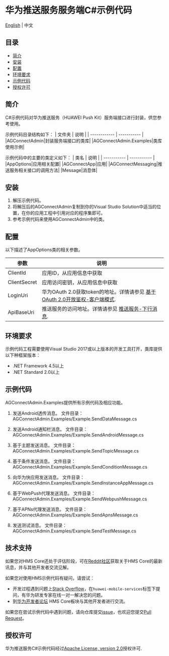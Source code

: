 # 华为推送服务服务端C#示例代码
[English](README.md) | 中文

## 目录
 * [简介](#简介)
 * [安装](#安装)
 * [配置](#配置)
 * [环境要求](#环境要求)
 * [示例代码](#示例代码)
 * [授权许可](#授权许可)

## 简介

C#示例代码对华为推送服务（HUAWEI Push Kit）服务端接口进行封装，供您参考使用。

示例代码目录结构如下：
| 文件夹      | 说明 |
| ------------ | ----------- |
|AGConnectAdmin|封装服务端接口的类库|
|AGConnectAdmin.Examples|类库使用示例|

示例代码中的主要的类定义如下：
| 类名      | 说明 |
| ----------- | ----------- |
|AppOptions|应用相关配置|
|AGConnectApp|应用|
|AGConnectMessaging|推送服务相关接口的调用方法|
|Message|消息体|

## 安装

1. 解压示例代码。
2. 将解压后的AGConnectAdmin复制到你的Visual Studio Solution中适当的位置，在你的应用工程中引用对应的程序集即可。
3. 参考示例代码来使用AGConnectAdmin中的类。

## 配置

以下描述了AppOptions类的相关参数。

| 参数   | 说明 |
| ----------- | ----------- |
|ClientId|应用ID，从应用信息中获取|
|ClientSecret|应用访问密钥，从应用信息中获取|
|LoginUri|华为OAuth 2.0获取token的地址。详情请参见 [基于OAuth 2.0开放鉴权-客户端模式](https://developer.huawei.com/consumer/cn/doc/development/HMSCore-Guides/oauth2-0000001212610981#section128682386159?ha_source=hms1).|
|ApiBaseUri|推送服务的访问地址。详情请参见 [推送服务-下行消息](https://developer.huawei.com/consumer/cn/doc/development/HMSCore-Guides/android-server-dev-0000001050040110?ha_source=hms1).|

## 环境要求

示例代码工程需要使用Visual Studio 2017或以上版本的开发工具打开，类库提供以下种框架版本：

- .NET Framework 4.5以上
- .NET Standard 2.0以上

## 示例代码

AGConnectAdmin.Examples提供所有示例代码及相应功能。

1. 发送Android透传消息。
文件目录：AGConnectAdmin.Examples/Example.SendDataMessage.cs

2. 发送Android通知栏消息。
文件目录：AGConnectAdmin.Examples/Example.SendAndroidMessage.cs

3. 基于主题发送消息。
文件目录：AGConnectAdmin.Examples/Example.SendTopicMessage.cs

4. 基于条件发送消息。
文件目录：AGConnectAdmin.Examples/Example.SendConditionMessage.cs

5. 向华为快应用发送消息。
文件目录：AGConnectAdmin.Examples/Example.SendInstanceAppMessage.cs

6. 基于WebPush代理发送消息。
文件目录：AGConnectAdmin.Examples/Example.SendWebpushMessage.cs

7. 基于APNs代理发送消息。
文件目录：AGConnectAdmin.Examples/Example.SendApnsMessage.cs

8. 发送测试消息。
文件目录：AGConnectAdmin.Examples/Example.SendTestMessage.cs


## 技术支持
如果您对HMS Core还处于评估阶段，可在[Reddit社区](https://www.reddit.com/r/HuaweiDevelopers/)获取关于HMS Core的最新讯息，并与其他开发者交流见解。

如果您对使用HMS示例代码有疑问，请尝试：
- 开发过程遇到问题上[Stack Overflow](https://stackoverflow.com/questions/tagged/huawei-mobile-services?tab=Votes)，在`huawei-mobile-services`标签下提问，有华为研发专家在线一对一解决您的问题。
- 到[华为开发者论坛](https://developer.huawei.com/consumer/cn/forum/blockdisplay?fid=18?ha_source=hms1) HMS Core板块与其他开发者进行交流。

如果您在尝试示例代码中遇到问题，请向仓库提交[issue](https://github.com/HMS-Core/hms-push-serverdemo-csharp/issues)，也欢迎您提交[Pull Request](https://github.com/HMS-Core/hms-push-serverdemo-csharp/pulls)。

## 授权许可
华为推送服务C#示例代码经过[Apache License, version 2.0](http://www.apache.org/licenses/LICENSE-2.0)授权许可.

